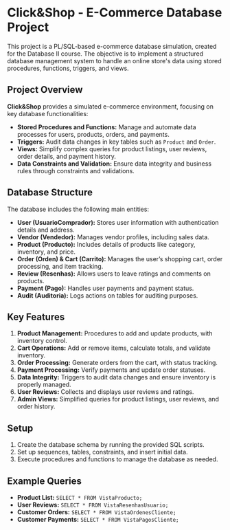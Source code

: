 # Click&Shop - E-Commerce Database Project

This project is a PL/SQL-based e-commerce database simulation, created for the Database II course. The objective is to implement a structured database management system to handle an online store's data using stored procedures, functions, triggers, and views.

## Project Overview

**Click&Shop** provides a simulated e-commerce environment, focusing on key database functionalities:

- **Stored Procedures and Functions:** Manage and automate data processes for users, products, orders, and payments.
- **Triggers:** Audit data changes in key tables such as `Product` and `Order`.
- **Views:** Simplify complex queries for product listings, user reviews, order details, and payment history.
- **Data Constraints and Validation:** Ensure data integrity and business rules through constraints and validations.

## Database Structure

The database includes the following main entities:

- **User (UsuarioComprador):** Stores user information with authentication details and address.
- **Vendor (Vendedor):** Manages vendor profiles, including sales data.
- **Product (Producto):** Includes details of products like category, inventory, and price.
- **Order (Orden) & Cart (Carrito):** Manages the user’s shopping cart, order processing, and item tracking.
- **Review (Resenhas):** Allows users to leave ratings and comments on products.
- **Payment (Pago):** Handles user payments and payment status.
- **Audit (Auditoria):** Logs actions on tables for auditing purposes.

## Key Features

1. **Product Management:** Procedures to add and update products, with inventory control.
2. **Cart Operations:** Add or remove items, calculate totals, and validate inventory.
3. **Order Processing:** Generate orders from the cart, with status tracking.
4. **Payment Processing:** Verify payments and update order statuses.
5. **Data Integrity:** Triggers to audit data changes and ensure inventory is properly managed.
6. **User Reviews:** Collects and displays user reviews and ratings.
7. **Admin Views:** Simplified queries for product listings, user reviews, and order history.

## Setup

1. Create the database schema by running the provided SQL scripts.
2. Set up sequences, tables, constraints, and insert initial data.
3. Execute procedures and functions to manage the database as needed.

## Example Queries

- **Product List:** `SELECT * FROM VistaProducto;`
- **User Reviews:** `SELECT * FROM VistaResenhasUsuario;`
- **Customer Orders:** `SELECT * FROM VistaOrdenesCliente;`
- **Customer Payments:** `SELECT * FROM VistaPagosCliente;`
